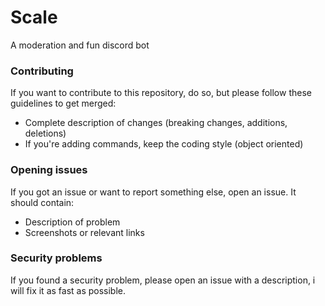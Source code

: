 # Scale
A moderation and fun discord bot

### Contributing
If you want to contribute to this repository, do so, but please follow these guidelines to get merged:

- Complete description of changes (breaking changes, additions, deletions)
- If you're adding commands, keep the coding style (object oriented)

### Opening issues
If you got an issue or want to report something else, open an issue. It should contain:
- Description of problem
- Screenshots or relevant links

### Security problems
If you found a security problem, please open an issue with a description, i will fix it as fast as possible.
